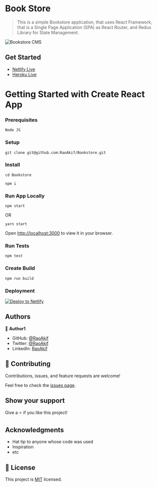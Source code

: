 # Book Store

> This is a simple Bookstore application, that uses React Framework, that is a Single Page Application (SPA) as React Router, and Redux Library for State Management.

![Bookstore CMS](https://user-images.githubusercontent.com/61361037/167278103-9d0a7698-a551-442d-89ea-e156fd9763bb.PNG)


## Get Started
 * [Netlify Live](https://bookstore-raoakif.netlify.app/)
 * [Heroku Live](https://bookstore-raoakif.herokuapp.com/)


# Getting Started with Create React App
### Prerequisites
`Node JS`

### Setup
```
git clone git@github.com:RaoAkif/Bookstore.git
```
### Install
```
cd Bookstore
```
```
npm i
```

### Run App Locally
```
npm start
```
OR
```
yarn start
```
Open [http://localhost:3000](http://localhost:3000) to view it in your browser.

### Run Tests
```
npm test
```

### Create Build
```
npm run build
```

### Deployment
[![Deploy to Netlify](https://www.netlify.com/img/deploy/button.svg)](https://app.netlify.com/start/deploy?repository=https://github.com/RaoAkif/Bookstore)

## Authors

👤 **Author1**

- GitHub: [@RaoAkif](https://github.com/RaoAkif)
- Twitter: [@RaoAkif](https://twitter.com/RaoAkif)
- LinkedIn: [RaoAkif](https://linkedin.com/in/RaoAkif)

## 🤝 Contributing

Contributions, issues, and feature requests are welcome!

Feel free to check the [issues page](../../issues/).

## Show your support

Give a ⭐️ if you like this project!

## Acknowledgments

- Hat tip to anyone whose code was used
- Inspiration
- etc

## 📝 License

This project is [MIT](./MIT.md) licensed.
